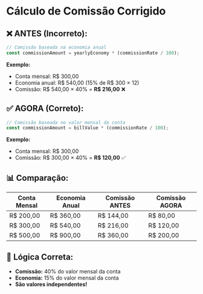 # Cálculo de Comissão Corrigido

## ❌ ANTES (Incorreto):
```javascript
// Comissão baseada na economia anual
const commissionAmount = yearlyEconomy * (commissionRate / 100);
```

**Exemplo:**
- Conta mensal: R$ 300,00
- Economia anual: R$ 540,00 (15% de R$ 300 × 12)
- Comissão: R$ 540,00 × 40% = **R$ 216,00** ❌

## ✅ AGORA (Correto):
```javascript
// Comissão baseada no valor mensal da conta
const commissionAmount = billValue * (commissionRate / 100);
```

**Exemplo:**
- Conta mensal: R$ 300,00
- Comissão: R$ 300,00 × 40% = **R$ 120,00** ✅

## 📊 Comparação:

| Conta Mensal | Economia Anual | Comissão ANTES | Comissão AGORA |
|--------------|----------------|----------------|----------------|
| R$ 200,00    | R$ 360,00      | R$ 144,00      | R$ 80,00       |
| R$ 300,00    | R$ 540,00      | R$ 216,00      | R$ 120,00      |
| R$ 500,00    | R$ 900,00      | R$ 360,00      | R$ 200,00      |

## 🎯 Lógica Correta:
- **Comissão:** 40% do valor mensal da conta
- **Economia:** 15% do valor mensal da conta
- **São valores independentes!**


